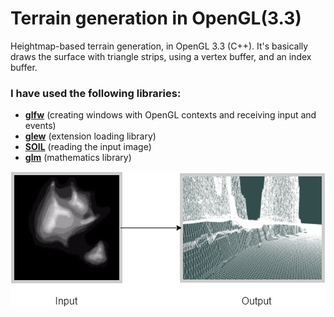 # Terrain generation in OpenGL(3.3)
Heightmap-based terrain generation, in OpenGL 3.3 (C++). It's basically draws the surface with triangle strips, using a vertex buffer, and an index buffer.

### I have used the following libraries:
* [**glfw**](http://www.glfw.org/) (creating windows with OpenGL contexts and receiving input and events)
* [**glew**](http://glew.sourceforge.net/) (extension loading library)
* [**SOIL**](http://www.lonesock.net/soil.html) (reading the input image)
* [**glm**](http://glm.g-truc.net/0.9.7/index.html) (mathematics library)

![result](/screenshots/readme_desc.png?raw=true "Screenshot")
